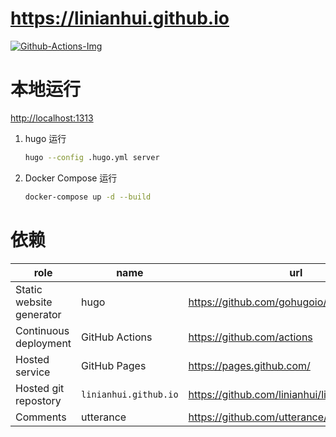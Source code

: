 # <https://linianhui.github.io> 

[![Github-Actions-Img]][Github-Actions-Url] 


# 本地运行

<http://localhost:1313>

1. hugo 运行
    ```bash
    hugo --config .hugo.yml server
    ```
2. Docker Compose 运行
    ```bash
    docker-compose up -d --build
    ```

# 依赖

| role                     | name                  | url                                                |
| ------------------------ | --------------------- | -------------------------------------------------- |
| Static website generator | hugo                  | <https://github.com/gohugoio/hugo>                 |
| Continuous deployment    | GitHub Actions        | <https://github.com/actions>                       |
| Hosted service           | GitHub Pages          | <https://pages.github.com/>                        |
| Hosted git repostory     | `linianhui.github.io` | <https://github.com/linianhui/linianhui.github.io> |
| Comments                 | utterance             | <https://github.com/utterance/utterances>          |

[Github-Actions-Img]:https://github.com/linianhui/blog/workflows/deploy/badge.svg
[Github-Actions-Url]:https://github.com/linianhui/blog/actions
